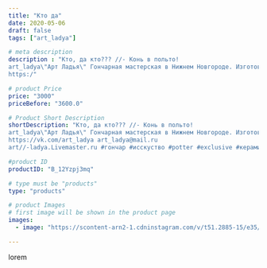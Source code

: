 ```yaml
---
title: "Кто да"
date: 2020-05-06
draft: false
tags: ["art_ladya"]

# meta description
description : "Кто, да кто??? //- Конь в польто! 
art_ladya\"Арт Ладья\" Гончарная мастерская в Нижнем Новгороде. Изготовление керамики и мастер//-классы по обучению. 
https:/"

# product Price
price: "3000"
priceBefore: "3600.0"

# Product Short Description
shortDescription: "Кто, да кто??? //- Конь в польто! 
art_ladya\"Арт Ладья\" Гончарная мастерская в Нижнем Новгороде. Изготовление керамики и мастер//-классы по обучению. 
https://vk.com/art_ladya art_ladya@mail.ru 
art//-ladya.Livemaster.ru #гончар #исскуство #potter #exclusive #керамикаручнаяработа #керамиканазаказ #handmade #керамика #эксклюзивнаякерамика #painter #decor #ceramicar #nntoday #claygoods #конь #earthenware #ceramic #коньвпольто #нэцкэ #глиняныефигурки #magic #ezoteric #ceramicart #сказка #фигурки #clay #авторскаякерамика"

#product ID
productID: "B_12Yzpj3mq"

# type must be "products"
type: "products"

# product Images
# first image will be shown in the product page
images:
  - image: "https://scontent-arn2-1.cdninstagram.com/v/t51.2885-15/e35/95634300_679983612790576_7764675161597996739_n.jpg?tp=1&_nc_ht=scontent-arn2-1.cdninstagram.com&_nc_cat=104&_nc_ohc=FTbckiexuLkAX_8qB15&ccb=7-4&oh=07f6151cba3950d1a2daf868e7c0fe80&oe=608577C4&_nc_sid=86f79a&ig_cache_key=MjMwMjk4NTk4MzcwNzAxOTY5MA%3D%3D.2-ccb7-4"

---
```

lorem

